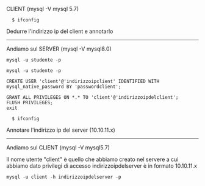 CLIENT (mysql -V mysql 5.7)
```
  $ ifconfig
  ```
Dedurre l'indirizzo ip del client e annotarlo


***
Andiamo sul
SERVER (mysql -V mysql8.0)

```
mysql -u studente -p

```

```
mysql -u studente -p
```
```
CREATE USER 'client'@'indirizzoipclient' IDENTIFIED WITH mysql_native_password BY 'passwordclient';
```
```
GRANT ALL PRIVILEGES ON *.* TO 'client'@'indirizzoipdelclient';
FLUSH PRIVILEGES;
exit
```

```
  $ ifconfig
```
Annotare l'indirizzo ip del server (10.10.11.x)

***

Andiamo sul
CLIENT (mysql -V mysql5.7)

Il nome utente "client" è quello che abbiamo creato nel servere a cui abbiamo dato privilegi di accesso
indirizzoipdelserver è in formato 10.10.11.x
```
mysql -u client -h indirizzoipdelserver -p

```
